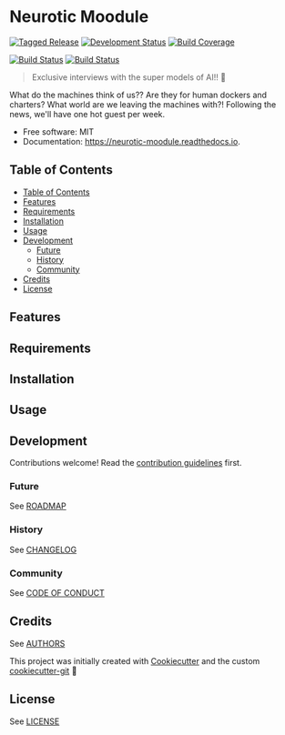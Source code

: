 # Neurotic Moodule

[![Tagged Release][release-shield]](CHANGELOG.md)
[![Development Status][planning-status-shield]](ROADMAP.md)
[![Build Coverage][coverage-shield]][coverage-link]

[![Build Status][travis-shield]][travis-link]
[![Build Status][appveyor-shield]][appveyor-link]

> Exclusive interviews with the super models of AI!! :robot:

What do the machines think of us?? Are they for human dockers and charters? What world are we leaving the machines with?!
Following the news, we'll have one hot guest per week.

* Free software: MIT
* Documentation: https://neurotic-moodule.readthedocs.io.

## Table of Contents

- [Table of Contents](#table-of-contents)
- [Features](#features)
- [Requirements](#requirements)
- [Installation](#installation)
- [Usage](#usage)
- [Development](#development)
  - [Future](#future)
  - [History](#history)
  - [Community](#community)
- [Credits](#credits)
- [License](#license)

## Features

## Requirements

## Installation

## Usage

## Development

Contributions welcome! Read the [contribution guidelines](CONTRIBUTING.md) first.

### Future

See [ROADMAP](ROADMAP.md)

### History

See [CHANGELOG](CHANGELOG.md)

### Community

See [CODE OF CONDUCT](CODE_OF_CONDUCT.md)

## Credits

See [AUTHORS](AUTHORS.md)

This project was initially created with [Cookiecutter][cookiecutter] and the custom [cookiecutter-git][cookiecutter-git] :cookie:

## License

See [LICENSE](LICENSE)

[cookiecutter]: https://github.com/audreyr/cookiecutter
[cookiecutter-git]: https://github.com/moodule/cookiecutter-git

[appveyor-shield]: https://ci.appveyor.com/api/projects/status/github/moodule/neurotic-moodule?branch=master&svg=true
[appveyor-link]: https://ci.appveyor.com/project/moodule/neurotic-moodule/branch/master
[coverage-shield]: https://img.shields.io/badge/coverage-0%25-lightgrey.svg?longCache=true
[coverage-link]: https://codecov.io
[docs-shield]: https://readthedocs.org/projects/moodule/badge/?version=latest
[docs-link]: https://neurotic-moodule.readthedocs.io/en/latest/?badge=latest
[pypi-shield]: https://img.shields.io/pypi/v/neurotic-moodule.svg
[pypi-link]: https://pypi.python.org/pypi/neurotic-moodule
[pyup-shield]: https://pyup.io/repos/github/moodule/neurotic-moodule/shield.svg
[pyup-link]: https://pyup.io/repos/github/moodule/neurotic-moodule/
[release-shield]: https://img.shields.io/badge/release-v0-blue.svg?longCache=true
[travis-shield]: https://img.shields.io/travis/moodule/neurotic-moodule.svg
[travis-link]: https://travis-ci.org/moodule/neurotic-moodule

[planning-status-shield]: https://img.shields.io/badge/status-planning-lightgrey.svg?longCache=true
[pre-alpha-status-shield]: https://img.shields.io/badge/status-pre--alpha-red.svg?longCache=true
[alpha-status-shield]: https://img.shields.io/badge/status-alpha-yellow.svg?longCache=true
[beta-status-shield]: https://img.shields.io/badge/status-beta-brightgreen.svg?longCache=true
[stable-status-shield]: https://img.shields.io/badge/status-stable-blue.svg?longCache=true
[mature-status-shield]: https://img.shields.io/badge/status-mature-8A2BE2.svg?longCache=true
[inactive-status-shield]: https://img.shields.io/badge/status-inactive-lightgrey.svg?longCache=true